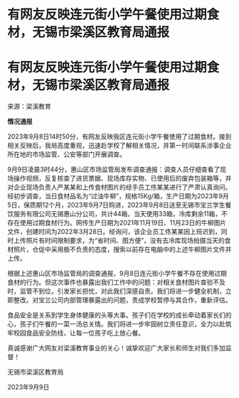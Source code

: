 # 有网友反映连元街小学午餐使用过期食材，无锡市梁溪区教育局通报

# 有网友反映连元街小学午餐使用过期食材，无锡市梁溪区教育局通报

来源：梁溪教育

**情况通报**

2023年9月8日14时50分，有网友反映我区连元街小学午餐使用了过期食材。接到相关反映后，我局高度重视，迅速赴学校了解相关情况，并第一时间联系涉事企业所在地的市场监管、公安等部门开展调查。

9月9日凌晨3时44分，惠山区市场监管局发布调查通报：调查人员仔细查看了现场操作视频，反复核查了进货票据、现场库存实物、已使用后的废弃包装箱等，并对企业现场负责人严某某和上传食材图片的经手员工佟某某进行了严肃认真询问。经初步调查，当日食材品名为“过油牛柳”，规格15Kg/箱，生产日期为2023年9月5日，保质期12个月，2023年9月7日购进，2023年9月8日送至无锡市宝兰学生餐饮服务有限公司无锡惠山分公司，共计44箱，当天使用33箱，冷库剩余11箱，不存在使用过期食材行为。网传生产日期为2021年11月19日、11月23日的牛柳图片文件，创建时间为2022年3月28日。经询问，该企业员工佟某某因上班迟到，同时上传照片有时间限制要求，为“省时间、图方便”，没有去冷库现场拍摄当天的食材照片，仓促中采用极不负责的态度，搜索以前存在电脑中的上述牛柳图片文件并上传。

根据上述惠山区市场监管局的调查通报，9月8日连元街小学午餐不存在使用过期食材的行为。但这次事件也暴露出我们工作中的问题：对相关食材图片查验不及时，监管不到位，引发家长担忧，对此我们深感自责。我们将进一步健全机制，立即整改。对宝兰公司内部管理暴露出的问题，责成学校暂停与其合作，重新评估。

食品安全是关系到学生身体健康的头等大事。孩子们在学校的成长牵动着家长们的心，孩子们午餐的一菜一汤总关情。我们将进一步牢固树立责任意识，全力以赴筑牢校园食品安全防线，让每一位孩子吃上放心餐。

真诚感谢广大网友对梁溪教育事业的关心！诚挚欢迎广大家长和师生对我们多加监督！

无锡市梁溪区教育局

2023年9月9日

